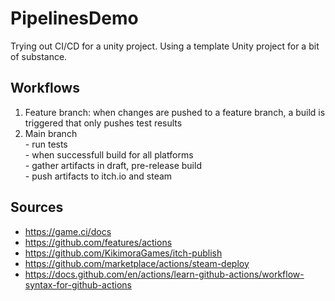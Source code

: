 # PipelinesDemo

Trying out CI/CD for a unity project.
Using a template Unity project for a bit of substance.

## Workflows
  1. Feature branch: when changes are pushed to a feature branch, a build is triggered that only pushes test results
  2. Main branch  
    - run tests  
    - when successfull build for all platforms  
    - gather artifacts in draft, pre-release build  
    - push artifacts to itch.io and steam  

## Sources
  - https://game.ci/docs
  - https://github.com/features/actions
  - https://github.com/KikimoraGames/itch-publish
  - https://github.com/marketplace/actions/steam-deploy
  - https://docs.github.com/en/actions/learn-github-actions/workflow-syntax-for-github-actions
